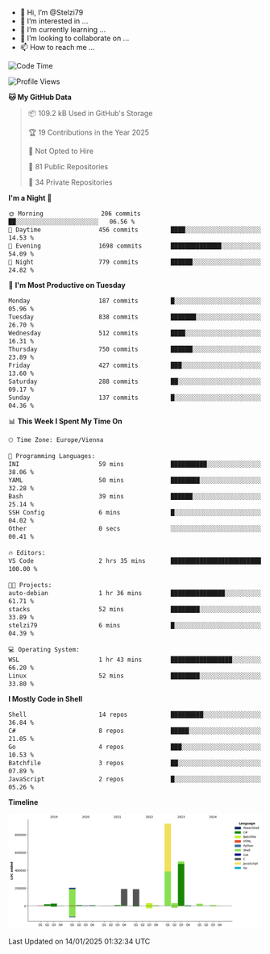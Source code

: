- 👋 Hi, I’m @Stelzi79
- 👀 I’m interested in ...
- 🌱 I’m currently learning ...
- 💞️ I’m looking to collaborate on ...
- 📫 How to reach me ...

<!--START_SECTION:waka-->
![Code Time](http://img.shields.io/badge/Code%20Time-1%2C117%20hrs%204%20mins-blue)

![Profile Views](http://img.shields.io/badge/Profile%20Views-0-blue)

**🐱 My GitHub Data** 

> 📦 109.2 kB Used in GitHub's Storage 
 > 
> 🏆 19 Contributions in the Year 2025
 > 
> 🚫 Not Opted to Hire
 > 
> 📜 81 Public Repositories 
 > 
> 🔑 34 Private Repositories 
 > 
**I'm a Night 🦉** 

```text
🌞 Morning                206 commits         ██░░░░░░░░░░░░░░░░░░░░░░░   06.56 % 
🌆 Daytime                456 commits         ████░░░░░░░░░░░░░░░░░░░░░   14.53 % 
🌃 Evening                1698 commits        ██████████████░░░░░░░░░░░   54.09 % 
🌙 Night                  779 commits         ██████░░░░░░░░░░░░░░░░░░░   24.82 % 
```
📅 **I'm Most Productive on Tuesday** 

```text
Monday                   187 commits         █░░░░░░░░░░░░░░░░░░░░░░░░   05.96 % 
Tuesday                  838 commits         ███████░░░░░░░░░░░░░░░░░░   26.70 % 
Wednesday                512 commits         ████░░░░░░░░░░░░░░░░░░░░░   16.31 % 
Thursday                 750 commits         ██████░░░░░░░░░░░░░░░░░░░   23.89 % 
Friday                   427 commits         ███░░░░░░░░░░░░░░░░░░░░░░   13.60 % 
Saturday                 288 commits         ██░░░░░░░░░░░░░░░░░░░░░░░   09.17 % 
Sunday                   137 commits         █░░░░░░░░░░░░░░░░░░░░░░░░   04.36 % 
```


📊 **This Week I Spent My Time On** 

```text
🕑︎ Time Zone: Europe/Vienna

💬 Programming Languages: 
INI                      59 mins             ██████████░░░░░░░░░░░░░░░   38.06 % 
YAML                     50 mins             ████████░░░░░░░░░░░░░░░░░   32.28 % 
Bash                     39 mins             ██████░░░░░░░░░░░░░░░░░░░   25.14 % 
SSH Config               6 mins              █░░░░░░░░░░░░░░░░░░░░░░░░   04.02 % 
Other                    0 secs              ░░░░░░░░░░░░░░░░░░░░░░░░░   00.41 % 

🔥 Editors: 
VS Code                  2 hrs 35 mins       █████████████████████████   100.00 % 

🐱‍💻 Projects: 
auto-debian              1 hr 36 mins        ███████████████░░░░░░░░░░   61.71 % 
stacks                   52 mins             ████████░░░░░░░░░░░░░░░░░   33.89 % 
stelzi79                 6 mins              █░░░░░░░░░░░░░░░░░░░░░░░░   04.39 % 

💻 Operating System: 
WSL                      1 hr 43 mins        █████████████████░░░░░░░░   66.20 % 
Linux                    52 mins             ████████░░░░░░░░░░░░░░░░░   33.80 % 
```

**I Mostly Code in Shell** 

```text
Shell                    14 repos            █████████░░░░░░░░░░░░░░░░   36.84 % 
C#                       8 repos             █████░░░░░░░░░░░░░░░░░░░░   21.05 % 
Go                       4 repos             ███░░░░░░░░░░░░░░░░░░░░░░   10.53 % 
Batchfile                3 repos             ██░░░░░░░░░░░░░░░░░░░░░░░   07.89 % 
JavaScript               2 repos             █░░░░░░░░░░░░░░░░░░░░░░░░   05.26 % 
```



**Timeline**

![Lines of Code chart](https://raw.githubusercontent.com/Stelzi79/Stelzi79/main/assets/bar_graph.png)


 Last Updated on 14/01/2025 01:32:34 UTC
<!--END_SECTION:waka-->

<!---
Stelzi79/Stelzi79 is a ✨ special ✨ repository because its `README.md` (this file) appears on your GitHub profile.
You can click the Preview link to take a look at your changes.
--->
